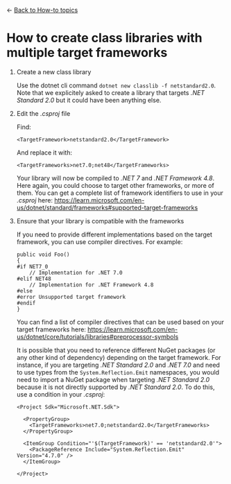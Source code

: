 ← [Back to How-to topics](/docs/9/93)

# How to create class libraries with multiple target frameworks

1. Create a new class library

    Use the dotnet cli command `dotnet new classlib -f netstandard2.0`. Note that we explicitely asked to create a library that targets <i>.NET Standard 2.0</i> but it could have been anything else.

2. Edit the <i>.csproj</i> file

    Find:

    `<TargetFramework>netstandard2.0</TargetFramework>`

    And replace it with:

    `<TargetFrameworks>net7.0;net48</TargetFrameworks>`

    Your library will now be compiled to <i>.NET 7</i> and <i>.NET Framework 4.8</i>. Here again, you could choose to target other frameworks, or more of them. You can get a complete list of framework identifiers to use in your <i>.csproj</i> here: https://learn.microsoft.com/en-us/dotnet/standard/frameworks#supported-target-frameworks

3. Ensure that your library is compatible with the frameworks

    If you need to provide different implementations based on the target framework, you can use compiler directives. For example:

    ```
    public void Foo()
    {
    #if NET7_0
        // Implementation for .NET 7.0
    #elif NET48
        // Implementation for .NET Framework 4.8
    #else
    #error Unsupported target framework
    #endif
    }
    ```
    You can find a list of compiler directives that can be used based on your target frameworks here: https://learn.microsoft.com/en-us/dotnet/core/tutorials/libraries#preprocessor-symbols

    It is possible that you need to reference different NuGet packages (or any other kind of dependency) depending on the target framework. For instance, if you are targeting <i>.NET Standard 2.0</i> and <i>.NET 7.0</i> and need to use types from the `System.Reflection.Emit` namespaces, you would need to import a NuGet package when targeting <i>.NET Standard 2.0</i> because it is not directly supported by <i>.NET Standard 2.0</i>. To do this, use a condition in your <i>.csproj</i>:

    ```
    <Project Sdk="Microsoft.NET.Sdk">

      <PropertyGroup>
        <TargetFrameworks>net7.0;netstandard2.0</TargetFrameworks>
      </PropertyGroup>

      <ItemGroup Condition="'$(TargetFramework)' == 'netstandard2.0'">
        <PackageReference Include="System.Reflection.Emit" Version="4.7.0" />
      </ItemGroup>

    </Project>
    ```
